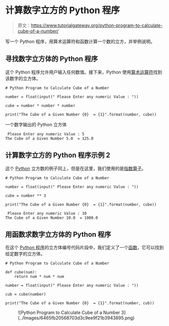 # 计算数字立方的 Python 程序

> 原文：<https://www.tutorialgateway.org/python-program-to-calculate-cube-of-a-number/>

写一个 Python 程序，用算术运算符和函数计算一个数的立方，并举例说明。

## 寻找数字立方体的 Python 程序

这个 Python 程序允许用户输入任何数值。接下来，Python 使用[算术运算符](https://www.tutorialgateway.org/python-arithmetic-operators/)找到该数字的立方体。

```
# Python Program to Calculate Cube of a Number

number = float(input(" Please Enter any numeric Value : "))

cube = number * number * number

print("The Cube of a Given Number {0}  = {1}".format(number, cube))
```

一个数字输出的 Python 立方体

```
 Please Enter any numeric Value : 5
The Cube of a Given Number 5.0  = 125.0
```

## 计算数字立方的 Python 程序示例 2

这个 [Python](https://www.tutorialgateway.org/python-tutorial/) 立方数的例子同上，但是在这里，我们使用的是[指数算子](https://www.tutorialgateway.org/python-arithmetic-operators/)。

```
# Python Program to Calculate Cube of a Number

number = float(input(" Please Enter any numeric Value : "))

cube = number ** 3

print("The Cube of a Given Number {0}  = {1}".format(number, cube))
```

```
 Please Enter any numeric Value : 10
The Cube of a Given Number 10.0  = 1000.0
```

## 用函数求数字立方体的 Python 程序

在这个 [Python 程序](https://www.tutorialgateway.org/python-programming-examples/)的立方体编号代码片段中，我们定义了一个[函数](https://www.tutorialgateway.org/functions-in-python/)，它可以找到给定数字的立方体。

```
# Python Program to Calculate Cube of a Number

def cube(num):
    return num * num * num

number = float(input(" Please Enter any numeric Value : "))

cub = cube(number)

print("The Cube of a Given Number {0}  = {1}".format(number, cub))
```

<figure class="wp-block-image">![Python Program to Calculate Cube of a Number 3](../Images/6465fb20568703d3c9ee9f21b3943895.png)</figure>